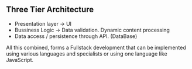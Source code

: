 ## Three Tier Architecture

- Presentation layer -> UI
- Bussiness Logic -> Data validation. Dynamic content processing
- Data access / persistence through API. (DataBase)

All this combined, forms a Fullstack development that can be implemented using various languages and specialists or using one language like JavaScript.
